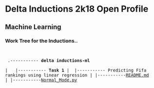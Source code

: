 # Delta Inductions 2k18 Open Profile
## Machine Learning
### Work Tree for the Inductions..
&nbsp;<pre>
.----------- **delta inductions-ml**</br>
|&nbsp;&nbsp;&nbsp;|----------- **Task 1**
     |  &nbsp;|----------- Predicting Fifa rankings using linear regression
        |	|-----------[README.md](https://github.com/manuaatitya/Delta-Inductions-ml/blob/master/Task1_README.md)
        |	|-----------[Normal_Mode.py](https://github.com/manuaatitya/Delta-Inductions-ml/blob/master/Task1_script.py)

</pre>

